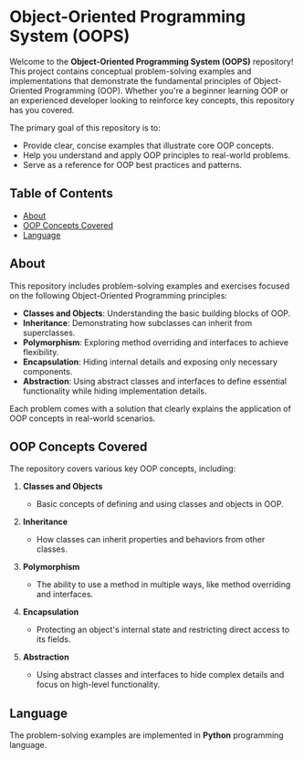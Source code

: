 # Object-Oriented Programming System (OOPS)

Welcome to the **Object-Oriented Programming System (OOPS)** repository! This project contains conceptual problem-solving examples and implementations that demonstrate the fundamental principles of Object-Oriented Programming (OOP). Whether you're a beginner learning OOP or an experienced developer looking to reinforce key concepts, this repository has you covered.

The primary goal of this repository is to:
- Provide clear, concise examples that illustrate core OOP concepts.
- Help you understand and apply OOP principles to real-world problems.
- Serve as a reference for OOP best practices and patterns.

## Table of Contents

- [About](#about)
- [OOP Concepts Covered](#oop-concepts-covered)
- [Language](#language)

## About

This repository includes problem-solving examples and exercises focused on the following Object-Oriented Programming principles:

- **Classes and Objects**: Understanding the basic building blocks of OOP.
- **Inheritance**: Demonstrating how subclasses can inherit from superclasses.
- **Polymorphism**: Exploring method overriding and interfaces to achieve flexibility.
- **Encapsulation**: Hiding internal details and exposing only necessary components.
- **Abstraction**: Using abstract classes and interfaces to define essential functionality while hiding implementation details.

Each problem comes with a solution that clearly explains the application of OOP concepts in real-world scenarios.

## OOP Concepts Covered

The repository covers various key OOP concepts, including:

1. **Classes and Objects**  
   - Basic concepts of defining and using classes and objects in OOP.
  
2. **Inheritance**  
   - How classes can inherit properties and behaviors from other classes.

3. **Polymorphism**  
   - The ability to use a method in multiple ways, like method overriding and interfaces.

4. **Encapsulation**  
   - Protecting an object's internal state and restricting direct access to its fields.

5. **Abstraction**  
   - Using abstract classes and interfaces to hide complex details and focus on high-level functionality.

## Language

The problem-solving examples are implemented in **Python** programming language.
